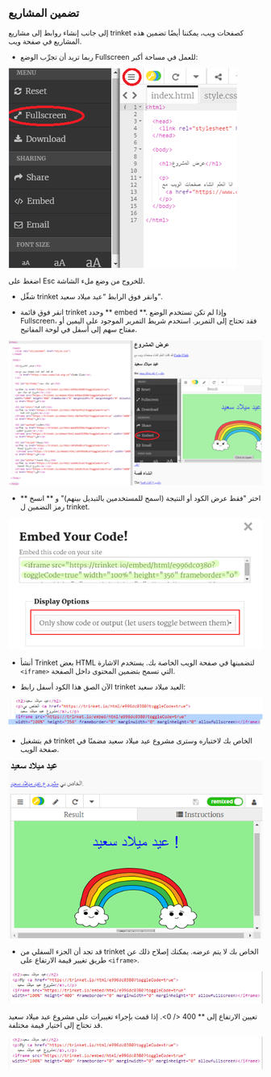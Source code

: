 ## تضمين المشاريع

إلى جانب إنشاء روابط إلى مشاريع trinket كصفحات ويب، يمكننا أيضًا تضمين هذه المشاريع في صفحة ويب.

+ ربما تريد أن تجرِّب الوضع Fullscreen للعمل في مساحة أكبر:

![لقطة شاشة](images/showcase-fullscreen.png)

اضغط على Esc للخروج من وضع ملء الشاشة.

+ شغِّل trinket وانقر فوق الرابط “عيد ميلاد سعيد”.

+ انقر فوق قائمة trinket وحدد ** embed **. وإذا لم تكن تستخدم الوضع Fullscreen، فقد تحتاج إلى التمرير. استخدم شريط التمرير الموجود على اليمين أو مفتاح سهم إلى أسفل في لوحة المفاتيح.

![لقطة الشاشة](images/showcase-embed-code.png)

+ اختر "فقط عرض الكود أو النتيجة (اسمح للمستخدمين بالتبديل بينهم)" و ** انسخ ** رمز التضمين ل trinket. 

![لقطة الشاشة](images/showcase-embed.png)

+ أنشأ Trinket بعض HTML لتضمينها في صفحة الويب الخاصة بك. يستخدم الاشارة `<iframe>` التي تسمح بتضمين المحتوى داخل الصفحة.

+ الآن الصق هذا الكود أسفل رابط trinket العيد ميلاد سعيد:

![لقطة الشاشة](images/showcase-paste-embed.png)

+ قم بتشغيل trinket الخاص بك لاختباره وسترى مشروع عيد ميلاد سعيد مضمنًا في صفحة الويب. 

![لقطة الشاشة](images/showcase-embed-output.png)

+ قد تجد أن الجزء السفلي من trinket الخاص بك لا يتم عرضه. يمكنك إصلاح ذلك عن طريق تغيير قيمة الارتفاع على `<iframe>`. 

![لقطة الشاشة](images/showcase-embed-height.png)

تعيين الارتفاع إلى ** 400 </ 0>. إذا قمت بإجراء تغييرات على مشروع عيد ميلاد سعيد قد تحتاج إلى اختيار قيمة مختلفة.</p> 

![لقطة الشاشة](images/showcase-embed-fixed.png)
